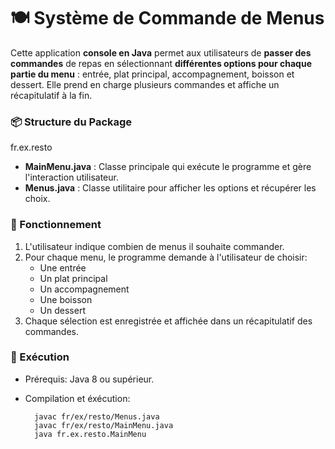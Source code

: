 # 🍽️ Système de Commande de Menus

Cette application **console en Java** permet aux utilisateurs de **passer des commandes** de repas en sélectionnant **différentes options pour chaque partie du menu** : entrée, plat principal, accompagnement, boisson et dessert. 
Elle prend en charge plusieurs commandes et affiche un récapitulatif à la fin.

### 📦 Structure du Package
fr.ex.resto
- **MainMenu.java** : Classe principale qui exécute le programme et gère l'interaction utilisateur.
- **Menus.java** : Classe utilitaire pour afficher les options et récupérer les choix.

### 🚀 Fonctionnement
1. L'utilisateur indique combien de menus il souhaite commander.
2. Pour chaque menu, le programme demande à l'utilisateur de choisir:
   - Une entrée
   - Un plat principal
   - Un accompagnement
   - Une boisson
   - Un dessert
  3. Chaque sélection est enregistrée et affichée dans un récapitulatif des commandes.

### 📁 Exécution
- Prérequis: Java 8 ou supérieur.
- Compilation et éxécution:

        javac fr/ex/resto/Menus.java
        javac fr/ex/resto/MainMenu.java
        java fr.ex.resto.MainMenu

